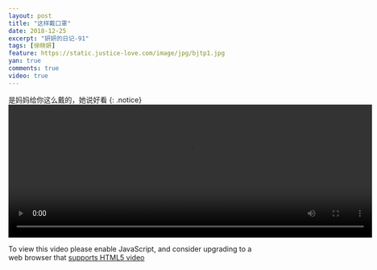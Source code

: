 ```yaml
---
layout: post
title: "这样戴口罩"
date: 2018-12-25
excerpt: "妍妍的日记-91"
tags: [徐晓妍]
feature: https://static.justice-love.com/image/jpg/bjtp1.jpg
yan: true
comments: true
video: true
---
```

是妈妈给你这么戴的，她说好看
{: .notice}
<video id="my-video" class="video-js vjs-16-9 clipboard" controls preload="auto" width="722" height="264" data-setup="{}">
    <source src="{{ site.staticUrl }}/yanyan/video/daikouzhao.mp4" type='video/mp4'>
    <p class="vjs-no-js">
      To view this video please enable JavaScript, and consider upgrading to a web browser that
      <a href="http://videojs.com/html5-video-support/" target="_blank">supports HTML5 video</a>
    </p>
</video>
